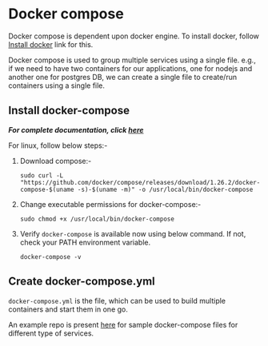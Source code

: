 # Docker compose

Docker compose is dependent upon docker engine. To install docker, follow [Install docker](./install_docker) link for this.

Docker compose is used to group multiple services using a single file. e.g., if we need to have two containers for our applications, one for nodejs and another one for postgres DB, we can create a single file to create/run containers using a single file.

## Install docker-compose

***For complete documentation, click [here](https://docs.docker.com/compose/install/)***

For linux, follow below steps:-

1. Download compose:-

    `sudo curl -L "https://github.com/docker/compose/releases/download/1.26.2/docker-compose-$(uname -s)-$(uname -m)" -o /usr/local/bin/docker-compose`

2. Change executable permissions for docker-compose:-

    `sudo chmod +x /usr/local/bin/docker-compose`

3. Verify `docker-compose` is available now using below command. If not, check your PATH environment variable.

    `docker-compose -v`

## Create docker-compose.yml

`docker-compose.yml` is the file, which can be used to build multiple containers and start them in one go.

An example repo is present [here](https://github.com/kathuriaas/docker-compose-examples) for sample docker-compose files for different type of services.
